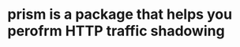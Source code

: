 prism is a package that helps you perofrm HTTP traffic shadowing
================================================================
